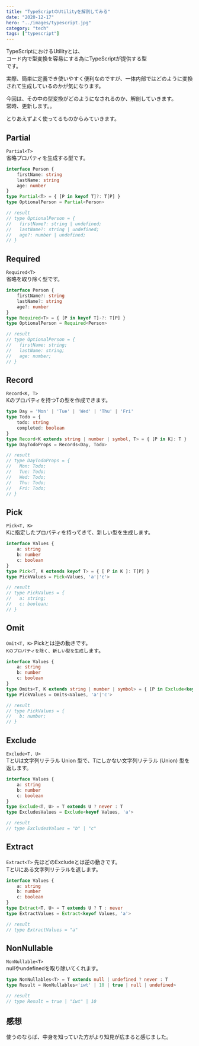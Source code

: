 ```yaml
---
title: "TypeScriptのUtilityを解剖してみる"
date: "2020-12-17"
hero: "../images/typescript.jpg"
category: "tech"
tags: ["typescript"]
---
```

TypeScriptにおけるUtilityとは、  
コード内で型変換を容易にする為にTypeScriptが提供する型  
です。

実際、簡単に定義でき使いやすく便利なのですが、一体内部ではどのように変換されて生成しているのかが気になります。

今回は、その中の型変換がどのようになされるのか、解剖していきます。  
常時、更新します。。

とりあえずよく使ってるものからみていきます。

## Partial
`Partial<T>`  
省略プロパティを生成する型です。
```typescript
interface Person {
    firstName: string
    lastName: string
    age: number
}
type Partial<T> = { [P in keyof T]?: T[P] }
type OptionalPerson = Partial<Person>

// result
// type OptionalPerson = {
//   firstName?: string | undefined;
//   lastName?: string | undefined;
//   age?: number | undefined;
// }
```
## Required
`Required<T>`  
省略を取り除く型です。
```typescript
interface Person {
    firstName?: string
    lastName?: string
    age?: number
}
type Required<T> = { [P in keyof T]-?: T[P] }
type OptionalPerson = Required<Person>

// result
// type OptionalPerson = {
//   firstName: string;
//   lastName: string;
//   age: number;
// }
```
## Record
`Record<K, T>`  
Kのプロパティを持つTの型を作成できます。
```typescript
type Day = 'Mon' | 'Tue' | 'Wed' | 'Thu' | 'Fri'
type Todo = {
    todo: string
    completed: boolean
}
type Record<K extends string | number | symbol, T> = { [P in K]: T }
type DayTodoProps = Records<Day, Todo>

// result
// type DayTodoProps = {
//   Mon: Todo;
//   Tue: Todo;
//   Wed: Todo;
//   Thu: Todo;
//   Fri: Todo;
// }
```
## Pick
`Pick<T, K>`  
Kに指定したプロパティを持ってきて、新しい型を生成します。
```typescript
interface Values {
    a: string
    b: number
    c: boolean
}
type Pick<T, K extends keyof T> = { [ P in K ]: T[P] }
type PickValues = Pick<Values, 'a'|'c'>

// result
// type PickValues = {
//   a: string;
//   c: boolean;
// }
```
## Omit
`Omit<T, K>`
Pickとは逆の動きです。  
`Kのプロパティを除く、新しい型を生成`します。
```typescript
interface Values {
    a: string
    b: number
    c: boolean
}
type Omits<T, K extends string | number | symbol> = { [P in Exclude<keyof T, K>]: T[P]; }
type PickValues = Omits<Values, 'a'|'c'>

// result
// type PickValues = {
//   b: number;
// }
```
## Exclude
`Exclude<T, U>`  
TとUは文字列リテラル Union 型で、Tにしかない文字列リテラル (Union) 型を返します。
```typescript
interface Values {
    a: string
    b: number
    c: boolean
}
type Exclude<T, U> = T extends U ? never : T
type ExcludesValues = Exclude<keyof Values, 'a'> 

// result
// type ExcludesValues = "b" | "c"
```
## Extract
`Extract<T>`
先ほどのExcludeとは逆の動きです。  
TとUにある文字列リテラルを返します。
```typescript
interface Values {
    a: string
    b: number
    c: boolean
}
type Extract<T, U> = T extends U ? T : never
type ExtractValues = Extract<keyof Values, 'a'> 

// result
// type ExtractValues = "a"
```
## NonNullable
`NonNullable<T>`  
nullやundefinedを取り除いてくれます。
```typescript
type NonNullables<T> = T extends null | undefined ? never : T
type Result = NonNullables<'iwt' | 10 | true | null | undefined>

// result
// type Result = true | "iwt" | 10
```

## 感想
使うのならば、中身を知っていた方がより知見が広まると感じました。
